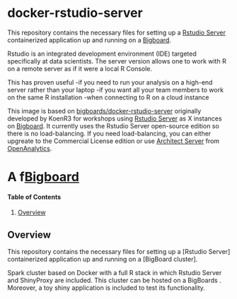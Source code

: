 # docker-rstudio-server

This repository contains the necessary files for setting up a  [Rstudio Server](https://www.rstudio.com/products/rstudio/#Server) containerized application up and running on a [Bigboard](www.bigboards.io).

Rstudio is an integrated development environment (IDE) targeted specifically at data scientists. The server version  allows one to work with R on a remote server as if it were a local R Console.

This has proven useful
-if you need to run your analysis on a high-end server rather than your laptop
-if you want all your team members to work on the same R installation
-when connecting to R on a cloud instance


This image is based on [bigboards/docker-rstudio-server](https://github.com/bigboards/docker-rstudio-server "bigboards/docker-rstudio-server") originally developed by KoenR3 for workshops using [Rstudio Server](https://www.rstudio.com/products/rstudio/#Server) as X instances on [Bigboard](www.bigboards.io). It currently uses the Rstudio Server open-source edition so there is no load-balancing. If you need load-balancing, you can either upgreate to the Commercial License edition or use [Architect Server](https://www.openanalytics.eu/products) from [OpenAnalytics](https://www.openanalytics.eu/). 





# A f[Bigboard](www.bigboards.io "Hex Bigboards")

#### Table of Contents
1. [Overview](#overview)
 
## Overview
This repository contains the necessary files for setting up a [Rstudio Server] containerized application up and running on a [BigBoard cluster].

Spark cluster based on Docker with a full R stack in which Rstudio Server and ShinyProxy are included. 
This cluster can be hosted on a <a> BigBoards </a>. Moreover, a toy shiny application is included to test its functionality.

